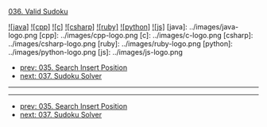 [036. Valid Sudoku](https://leetcode.com/problems/valid-sudoku/)

[![java]](../java/036-valid-sudoku.md)
[![cpp]](../cpp/036-valid-sudoku.md)
[![c]](../c/036-valid-sudoku.md)
[![csharp]](../csharp/036-valid-sudoku.md)
[![ruby]](../ruby/036-valid-sudoku.md)
[![python]](../python/036-valid-sudoku.md)
[![js]](../js/036-valid-sudoku.md)
[java]: ../images/java-logo.png
[cpp]: ../images/cpp-logo.png
[c]: ../images/c-logo.png
[csharp]: ../images/csharp-logo.png
[ruby]: ../images/ruby-logo.png
[python]: ../images/python-logo.png
[js]: ../images/js-logo.png

- [prev: 035. Search Insert Position](035-search-insert-position.md)
- [next: 037. Sudoku Solver](037-sudoku-solver.md)

---



---

- [prev: 035. Search Insert Position](035-search-insert-position.md)
- [next: 037. Sudoku Solver](037-sudoku-solver.md)
